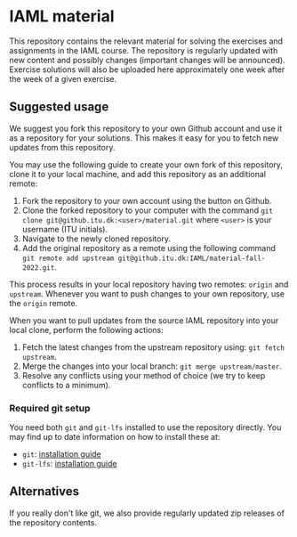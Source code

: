 # IAML material
This repository contains the relevant material for solving the exercises and assignments in the IAML course. 
The repository is regularly updated with new content and possibly changes (important changes will be announced). 
Exercise solutions will also be uploaded here approximately one week after the week of a given exercise.

## Suggested usage
We suggest you fork this repository to your own Github account and use it as a repository for your solutions. This makes it easy for you to fetch new updates from this repository.

You may use the following guide to create your own fork of this repository, clone it to your local machine, and add this repository as an additional remote:

1. Fork the repository to your own account using the button on Github.
2. Clone the forked repository to your computer with the command `git clone git@github.itu.dk:<user>/material.git` where `<user>` is your username (ITU initials).
3. Navigate to the newly cloned repository.
4. Add the original repository as a remote using the following command `git remote add upstream git@github.itu.dk:IAML/material-fall-2022.git`. 

This process results in your local repository having two remotes: `origin` and `upstream`. Whenever you want to push changes to your own repository, use the `origin` remote.

When you want to pull updates from the source IAML repository into your local clone, perform the following actions:

1. Fetch the latest changes from the upstream repository using: `git fetch upstream`.
2. Merge the changes into your local branch: `git merge upstream/master`.
3. Resolve any conflicts using your method of choice (we try to keep conflicts to a minimum).

### Required git setup
You need both `git` and `git-lfs` installed to use the repository directly. You may find up to date information on how to install these at:
* `git`: [installation guide](https://git-scm.com/book/en/v2/Getting-Started-Installing-Git)
* `git-lfs`: [installation guide](https://git-lfs.github.com/)

## Alternatives
If you really don't like git, we also provide regularly updated zip releases of the repository contents. 

